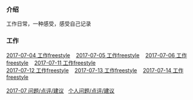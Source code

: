 ### 介绍
工作日常，一种感受，感受自己记录

### 工作
 [2017-07-04 工作freestyle](https://github.com/chinachenhuakang/work-detail/blob/master/2017/07/04.md)&nbsp;&nbsp;&nbsp;
 [2017-07-05 工作freestyle](https://github.com/chinachenhuakang/work-detail/blob/master/2017/07/05.md)&nbsp;&nbsp;&nbsp;
 [2017-07-06 工作freestyle](https://github.com/chinachenhuakang/work-detail/blob/master/2017/07/06.md)&nbsp;&nbsp;&nbsp;
 [2017-07-11 工作freestyle](https://github.com/chinachenhuakang/work-detail/blob/master/2017/07/11.md)<br/>
 [2017-07-12 工作freestyle](https://github.com/chinachenhuakang/work-detail/blob/master/2017/07/12.md)&nbsp;&nbsp;&nbsp;
 [2017-07-13 工作freestyle](https://github.com/chinachenhuakang/work-detail/blob/master/2017/07/13.md)&nbsp;&nbsp;&nbsp;
 [2017-07-14 工作freestyle](https://github.com/chinachenhuakang/work-detail/blob/master/2017/07/14.md)&nbsp;&nbsp;&nbsp;
 <br/><br/>
 [2017-07 问题/点评/建议](https://github.com/chinachenhuakang/work-detail/issues/4)   [个人问题/点评/建议](https://github.com/chinachenhuakang/work-detail/issues/1)

